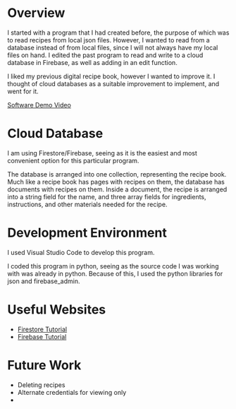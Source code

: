 # Overview


I started with a program that I had created before, the purpose of which was to read recipes from local json files. However, I wanted to read from a database instead of from local files, since I will not always have my local files on hand. I edited the past program to read and write to a cloud database in Firebase, as well as adding in an edit function.

I liked my previous digital recipe book, however I wanted to improve it. I thought of cloud databases as a suitable improvement to implement, and went for it.


[Software Demo Video](http://youtube.link.goes.here)

# Cloud Database

I am using Firestore/Firebase, seeing as it is the easiest and most convenient option for this particular program.

The database is arranged into one collection, representing the recipe book. Much like a recipe book has pages with recipes on them, the database has documents with recipes on them. Inside a document, the recipe is arranged into a string field for the name, and three array fields for ingredients, instructions, and other materials needed for the recipe.

# Development Environment

I used Visual Studio Code to develop this program.

I coded this program in python, seeing as the source code I was working with was already in python. Because of this, I used the python libraries for json and firebase_admin.

# Useful Websites

* [Firestore Tutorial](https://www.youtube.com/watch?v=yylnC3dr_no)
* [Firebase Tutorial](https://firebase.google.com/docs/firestore/quickstart#python)

# Future Work

* Deleting recipes
* Alternate credentials for viewing only
* 